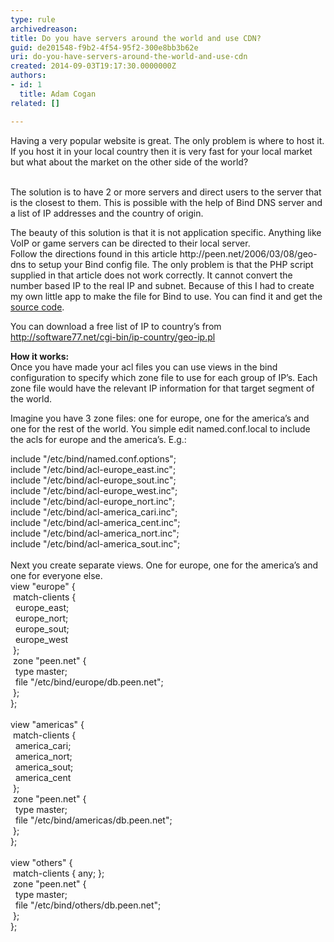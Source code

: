 ```yaml
---
type: rule
archivedreason: 
title: Do you have servers around the world and use CDN?
guid: de201548-f9b2-4f54-95f2-300e8bb3b62e
uri: do-you-have-servers-around-the-world-and-use-cdn
created: 2014-09-03T19:17:30.0000000Z
authors:
- id: 1
  title: Adam Cogan
related: []

---
```



Having a very popular website is great. The only problem is where to host it. If you host it in your local country then it is very fast for your local market but what about the market on the other side of the world?
<br><excerpt class='endintro'></excerpt><br>
<p>The solution is to have 2 or more servers and direct users to the server that is the closest to them. This is possible with the help of Bind DNS server and a list of IP addresses and the country of origin.</p><p>The beauty of this solution is that it is not application specific. Anything like VoIP or game servers can be directed to their local server.<br>Follow the directions found in this article http&#58;//peen.net/2006/03/08/geo-dns to setup your Bind config file. The only problem is that the PHP script supplied in that article does not work correctly. It cannot convert the number based IP to the real IP and subnet. Because of this I had to create my own little app to make the file for Bind to use. You can find it and get the <a href="/Documents/IpToCountryConverter.zip"> source code</a>.</p><p>You can download a free list of IP to country’s from <a href="http&#58;//software77.net/geo-ip/"> http&#58;//software77.net/cgi-bin/ip-country/geo-ip.pl</a></p><p>
                    <strong>How it works&#58;<br>
                    </strong>Once you have made your acl files you can use views in the bind configuration to specify which zone file to use for each group of IP’s. Each zone file would have the relevant IP information for that target segment of the world.</p><p>Imagine you have 3 zone files&#58; one for europe, one for the america’s and one for the rest of the world. You simple edit named.conf.local to include the acls for europe and the america’s. E.g.&#58;</p><dl class="code"><dt>     include &quot;/etc/bind/named.conf.options&quot;; <br>    include &quot;/etc/bind/acl-europe_east.inc&quot;; <br>    include &quot;/etc/bind/acl-europe_sout.inc&quot;; <br>    include &quot;/etc/bind/acl-europe_west.inc&quot;; <br>    include &quot;/etc/bind/acl-europe_nort.inc&quot;; <br>    include &quot;/etc/bind/acl-america_cari.inc&quot;; <br>    include &quot;/etc/bind/acl-america_cent.inc&quot;; <br>    include &quot;/etc/bind/acl-america_nort.inc&quot;; <br>    include &quot;/etc/bind/acl-america_sout.inc&quot;; <br>    <br>    Next you create separate views. One for europe, one for the america’s     and one for everyone else. <br>    view &quot;europe&quot; &#123; <br>    &#160;match-clients &#123; <br>    &#160;&#160;europe_east; <br>    &#160;&#160;europe_nort; <br>    &#160;&#160;europe_sout; <br>    &#160;&#160;europe_west <br>    &#160;&#125;; <br>    &#160;zone &quot;peen.net&quot; &#123; <br>    &#160;&#160;type master; <br>    &#160;&#160;file &quot;/etc/bind/europe/db.peen.net&quot;; <br>    &#160;&#125;; <br>    &#125;; <br>
                        <br>    view &quot;americas&quot; &#123; <br>    &#160;match-clients &#123; <br>    &#160;&#160;america_cari; <br>    &#160;&#160;america_nort; <br>    &#160;&#160;america_sout; <br>    &#160;&#160;america_cent <br>    &#160;&#125;; <br>    &#160;zone &quot;peen.net&quot; &#123; <br>    &#160;&#160;type master; <br>    &#160;&#160;file &quot;/etc/bind/americas/db.peen.net&quot;; <br>    &#160;&#125;; <br>    &#125;; <br>
                        <br>    view &quot;others&quot; &#123; <br>    &#160;match-clients &#123; any; &#125;; <br>    &#160;zone &quot;peen.net&quot; &#123; <br>    &#160;&#160;type master; <br>    &#160;&#160;file &quot;/etc/bind/others/db.peen.net&quot;; <br>    &#160;&#125;; <br>    &#125;;</dt></dl>​



